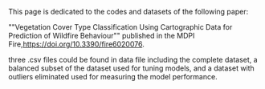 This page is dedicated to the codes and datasets of the following paper:

""Vegetation Cover Type Classification Using Cartographic Data for Prediction of Wildfire Behaviour"" published in the MDPI Fire,https://doi.org/10.3390/fire6020076.

three .csv files could be found in data file including the complete dataset, a balanced subset of the dataset used for tuning models, and a dataset with outliers eliminated used for measuring the model performance. 
